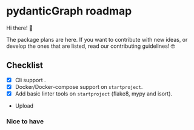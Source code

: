 # pydanticGraph roadmap
Hi there! :wave:

The package plans are here. If you want to contribute with new ideas, or develop the ones that are listed, read our contributing guidelines! 🤓

## Checklist

* [X] Cli support .
* [X] Docker/Docker-compose support on `startproject`.
* [X] Add basic linter tools on `startproject` (flake8, mypy and isort).
* Upload 

### Nice to have